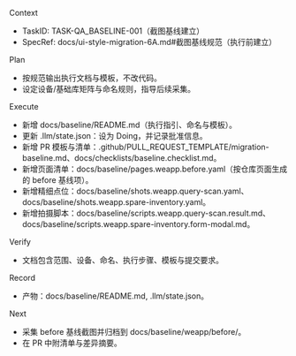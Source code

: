 Context
- TaskID: TASK-QA_BASELINE-001（截图基线建立）
- SpecRef: docs/ui-style-migration-6A.md#截图基线规范（执行前建立）

Plan
- 按规范输出执行文档与模板，不改代码。
- 设定设备/基础库矩阵与命名规则，指导后续采集。

Execute
- 新增 docs/baseline/README.md（执行指引、命名与模板）。
- 更新 .llm/state.json：设为 Doing，并记录批准信息。
- 新增 PR 模板与清单：.github/PULL_REQUEST_TEMPLATE/migration-baseline.md、docs/checklists/baseline.checklist.md。
- 新增页面清单：docs/baseline/pages.weapp.before.yaml（按仓库页面生成的 before 基线项）。
- 新增精细点位：docs/baseline/shots.weapp.query-scan.yaml、docs/baseline/shots.weapp.spare-inventory.yaml。
- 新增拍摄脚本：docs/baseline/scripts.weapp.query-scan.result.md、docs/baseline/scripts.weapp.spare-inventory.form-modal.md。

Verify
- 文档包含范围、设备、命名、执行步骤、模板与提交要求。

Record
- 产物：docs/baseline/README.md, .llm/state.json。

Next
- 采集 before 基线截图并归档到 docs/baseline/weapp/before/。
- 在 PR 中附清单与差异摘要。
